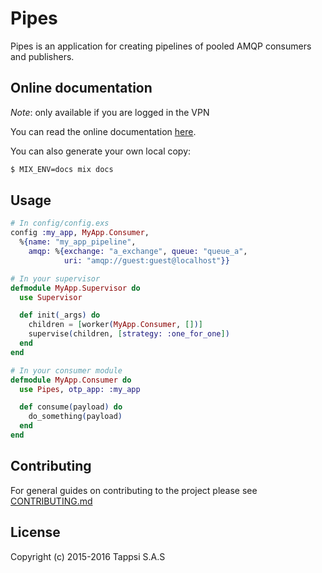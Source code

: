 Pipes
=====

Pipes is an application for creating pipelines of pooled AMQP
consumers and publishers.

## Online documentation

*Note*: only available if you are logged in the VPN

You can read the online documentation
[here](http://docs.tappsi.office/core/pipes/).

You can also generate your own local copy:

```sh
$ MIX_ENV=docs mix docs
```

## Usage

```elixir
# In config/config.exs
config :my_app, MyApp.Consumer,
  %{name: "my_app_pipeline",
    amqp: %{exchange: "a_exchange", queue: "queue_a",
            uri: "amqp://guest:guest@localhost"}}

# In your supervisor
defmodule MyApp.Supervisor do
  use Supervisor

  def init(_args) do
    children = [worker(MyApp.Consumer, [])]
    supervise(children, [strategy: :one_for_one])
  end
end

# In your consumer module
defmodule MyApp.Consumer do
  use Pipes, otp_app: :my_app

  def consume(payload) do
    do_something(payload)
  end
end
```

## Contributing

For general guides on contributing to the project please see
[CONTRIBUTING.md](CONTRIBUTING.md)

## License

Copyright (c) 2015-2016 Tappsi S.A.S
